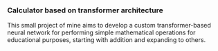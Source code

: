 ### Calculator based on transformer architecture
This small project of mine aims to develop a custom transformer-based neural network for performing simple mathematical operations for educational purposes, starting with addition and expanding to others.

